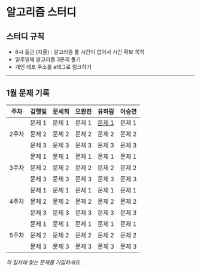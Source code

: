 # 알고리즘 스터디
## 스터디 규칙
- 8시 출근 (자율) : 알고리즘 풀 시간이 없어서 시간 확보 목적
- 일주일에 알고리즘 3문제 풀기
- 개인 레포 주소를 a태그로 링크하기

<hr>

## 1월 문제 기록

<table>
  <thead>
    <tr>
      <th>주차</th>
      <th>김햇빛</th>
      <th>문세희</th>
      <th>오완진</th>
      <th>유하람</th>
      <th>이승연</th>
    </tr>
  </thead>
  <tbody>
    <tr>
      <tr>
      <td rowspan="3">2주차</td>
      <!-- 김햇빛 -->
      <td>문제 1</td>
      <!-- 문세희 -->
      <td>문제 1</td>
      <!-- 오완진 -->
      <td>문제 1</td>
      <!-- 유하람 -->
      <td><a href="https://github.com/Ryuharam/APS/tree/main/%EB%B0%B1%EC%A4%80/Bronze/2775.%E2%80%85%EB%B6%80%EB%85%80%ED%9A%8C%EC%9E%A5%EC%9D%B4%E2%80%85%EB%90%A0%ED%85%8C%EC%95%BC">문제 1</td>
      <!-- 이승연 -->
      <td>문제 1</td>
    </tr>
    <tr>
      <!-- 김햇빛 -->
      <td>문제 2</td>
      <!-- 문세희 -->
      <td>문제 2</td>
      <!-- 오완진 -->
      <td>문제 2</td>
      <!-- 유하람 -->
      <td>문제 2</td>
      <!-- 이승연 -->
      <td>문제 2</td>
    </tr>
    <tr>
      <!-- 김햇빛 -->
      <td>문제 3</td>
      <!-- 문세희 -->
      <td>문제 3</td>
      <!-- 오완진 -->
      <td>문제 3</td>
      <!-- 유하람 -->
      <td>문제 3</td>
      <!-- 이승연 -->
      <td>문제 3</td>
    </tr>
        <tr>
      <td rowspan="3">3주차</td>
      <!-- 김햇빛 -->
      <td>문제 1</td>
      <!-- 문세희 -->
      <td>문제 1</td>
      <!-- 오완진 -->
      <td>문제 1</td>
      <!-- 유하람 -->
      <td>문제 1</td>
      <!-- 이승연 -->
      <td>문제 1</td>
    </tr>
    <tr>
      <!-- 김햇빛 -->
      <td>문제 2</td>
      <!-- 문세희 -->
      <td>문제 2</td>
      <!-- 오완진 -->
      <td>문제 2</td>
      <!-- 유하람 -->
      <td>문제 2</td>
      <!-- 이승연 -->
      <td>문제 2</td>
    </tr>
    <tr>
      <!-- 김햇빛 -->
      <td>문제 3</td>
      <!-- 문세희 -->
      <td>문제 3</td>
      <!-- 오완진 -->
      <td>문제 3</td>
      <!-- 유하람 -->
      <td>문제 3</td>
      <!-- 이승연 -->
      <td>문제 3</td>
    </tr>
        <tr>
      <td rowspan="3">4주차</td>
      <!-- 김햇빛 -->
      <td>문제 1</td>
      <!-- 문세희 -->
      <td>문제 1</td>
      <!-- 오완진 -->
      <td>문제 1</td>
      <!-- 유하람 -->
      <td>문제 1</td>
      <!-- 이승연 -->
      <td>문제 1</td>
    </tr>
    <tr>
      <!-- 김햇빛 -->
      <td>문제 2</td>
      <!-- 문세희 -->
      <td>문제 2</td>
      <!-- 오완진 -->
      <td>문제 2</td>
      <!-- 유하람 -->
      <td>문제 2</td>
      <!-- 이승연 -->
      <td>문제 2</td>
    </tr>
    <tr>
      <!-- 김햇빛 -->
      <td>문제 3</td>
      <!-- 문세희 -->
      <td>문제 3</td>
      <!-- 오완진 -->
      <td>문제 3</td>
      <!-- 유하람 -->
      <td>문제 3</td>
      <!-- 이승연 -->
      <td>문제 3</td>
    </tr>
    <tr>
      <td rowspan="3">5주차</td>
      <!-- 김햇빛 -->
      <td>문제 1</td>
      <!-- 문세희 -->
      <td>문제 1</td>
      <!-- 오완진 -->
      <td>문제 1</td>
      <!-- 유하람 -->
      <td>문제 1</td>
      <!-- 이승연 -->
      <td>문제 1</td>
    </tr>
    <tr>
      <!-- 김햇빛 -->
      <td>문제 2</td>
      <!-- 문세희 -->
      <td>문제 2</td>
      <!-- 오완진 -->
      <td>문제 2</td>
      <!-- 유하람 -->
      <td>문제 2</td>
      <!-- 이승연 -->
      <td>문제 2</td>
    </tr>
    <tr>
      <!-- 김햇빛 -->
      <td>문제 3</td>
      <!-- 문세희 -->
      <td>문제 3</td>
      <!-- 오완진 -->
      <td>문제 3</td>
      <!-- 유하람 -->
      <td>문제 3</td>
      <!-- 이승연 -->
      <td>문제 3</td>
    </tr>
  </tbody>
</table>

*각 일차에 맞는 문제를 기입하세요.*
